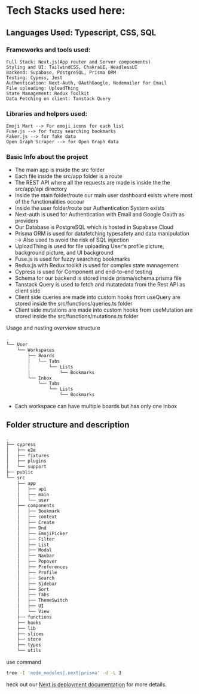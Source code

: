 
# Tech Stacks used here:

## Languages Used: Typescript, CSS, SQL

### Frameworks and tools used:

    Full Stack: Next.js(App router and Server compoenents)
    Styling and UI: TailwindCSS, ChakraUI, HeadlessUI
    Backend: Supabase, PostgreSQL, Prisma ORM
    Testing: Cypess, Jest
    Authentication: Next-Auth, OAuthGoogle, Nodemailer for Email
    File uploading: UploadThing
    State Management: Redux Toolkit
    Data Fetching on client: Tanstack Query

### Libraries and helpers used:

    Emoji Mart --> For emoji icons for each list
    Fuse.js --> for fuzzy searching bookmarks
    Faker.js --> for fake data
    Open Graph Scraper --> for Open Graph data

### Basic Info about the project

- The main app is inside the src folder
- Each file inside the src/app folder is a route
- The REST API where all the requests are made is inside the the src/app/api
  directory
- Inside the main folder/route our main user dashboard exists where most of the
  functionalities occour
- Inside the user folder/route our Authentication System exists
- Next-auth is used for Authentication with Email and Google Oauth as providers
- Our Database is PostgreSQL which is hosted in Supabase Cloud
- Prisma ORM is used for datafetching typesafety and data manipulation :-> Also
  used to avoid the risk of SQL injection
- UploadThing is used for file uploading User's profile picture, background
  picture, and UI background
- Fuse.js is used for fuzzy searching bookmarks
- Redux.js with Redux toolkit is used for complex state management
- Cypress is used for Component and end-to-end testing
- Schema for our backend is stored inside prisma/schema.prisma file
- Tanstack Query is used to fetch and mutatedata from the Rest API as client
  side
- Client side queries are made into custom hooks from useQuery are stored inside
  the src/functions/queries.ts folder
- Client side mutations are made into custom hooks from useMutation are stored
  inside the src/functions/mutations.ts folder

Usage and nesting overview structure

```bash
.
└── User
    └── Workspaces
        ├── Boards
        │   └── Tabs
        │       └── Lists
        │           └── Bookmarks
        └── Inbox
            └── Tabs
                └── Lists
                    └── Bookmarks
```

- Each workspace can have multiple boards but has only one Inbox

## Folder structure and description

```bash
.
├── cypress
│   ├── e2e
│   ├── fixtures
│   ├── plugins
│   └── support
├── public
└── src
    ├── app
    │   ├── api
    │   ├── main
    │   └── user
    ├── components
    │   ├── Bookmark
    │   ├── context
    │   ├── Create
    │   ├── Dnd
    │   ├── EmojiPicker
    │   ├── Filter
    │   ├── List
    │   ├── Modal
    │   ├── Navbar
    │   ├── Popover
    │   ├── Preferences
    │   ├── Profile
    │   ├── Search
    │   ├── Sidebar
    │   ├── Sort
    │   ├── Tabs
    │   ├── ThemeSwitch
    │   ├── UI
    │   └── View
    ├── functions
    ├── hooks
    ├── lib
    ├── slices
    ├── store
    ├── types
    └── utils
```

use command

```bash
tree -I 'node_modules|.next|prisma' -d -L 3
```
heck out our [Next.js deployment documentation](https://nextjs.org/docs/deployment) for more details.
